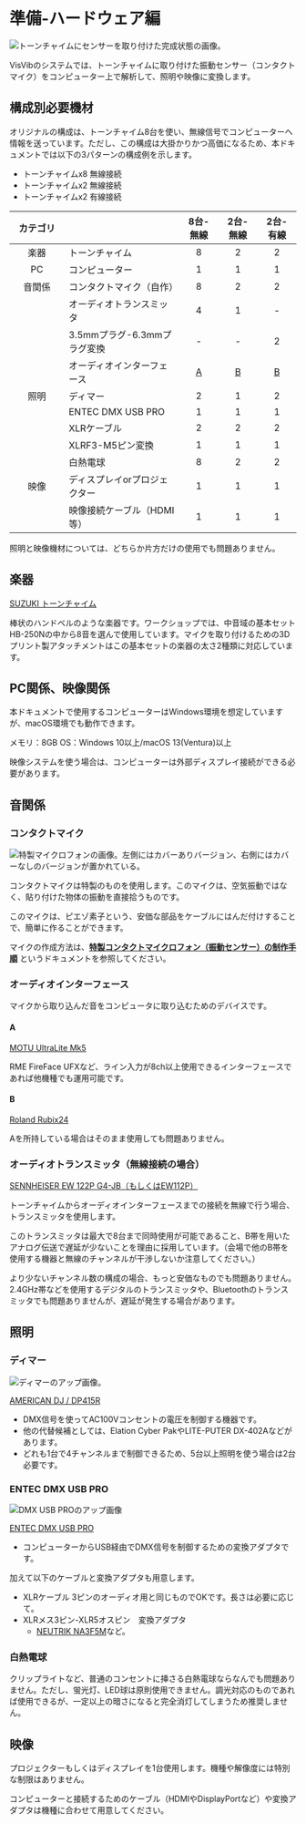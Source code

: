 # 準備-ハードウェア編

![トーンチャイムにセンサーを取り付けた完成状態の画像。](../../img/tonechime-complete.jpg)

VisVibのシステムでは、トーンチャイムに取り付けた振動センサー（コンタクトマイク）をコンピューター上で解析して、照明や映像に変換します。

## 構成別必要機材

オリジナルの構成は、トーンチャイム8台を使い、無線信号でコンピューターへ情報を送っています。ただし、この構成は大掛かりかつ高価になるため、本ドキュメントでは以下の3パターンの構成例を示します。

- トーンチャイムx8 無線接続
- トーンチャイムx2 無線接続
- トーンチャイムx2 有線接続

|  カテゴリ   |                     | 8台-無線| 2台-無線| 2台-有線 | 
| :------: |---------------------| :----: | :----: | :----: | 
| 楽器　    | トーンチャイム             |8       |2       |2      | 
| PC       | コンピューター             |1       |1       |1      |
| 音関係    | コンタクトマイク（自作）　　　 　   |8       |2       |2      | 
| 　　　    | オーディオトランスミッタ        |4       |1       |-      | 
|          | 3.5mmプラグ-6.3mmプラグ変換 |-      |-       |2      |
| 　　　    | オーディオインターフェース       |[A](#a)|[B](#b) | [B](#b)|
| 照明　　　| ディマー                |2      |1       |2      |
| 　　　　　 | ENTEC DMX USB PRO   |1      |1       |1      |
| 　　　　　 | XLRケーブル             |2      |2       |2       |
| 　　　　　 | XLRF3-M5ピン変換        |1      |1       |1       |
| 　　　　　 | 白熱電球              　 |8      |2       |2       |
| 映像　    | ディスプレイorプロジェクター     |1       |1       |1      |
|  　　　   | 映像接続ケーブル（HDMI等）　 　  |1       |1       |1      |

照明と映像機材については、どちらか片方だけの使用でも問題ありません。

## 楽器

[SUZUKI トーンチャイム](https://www.suzuki-music.co.jp/products/36403/)

棒状のハンドベルのような楽器です。ワークショップでは、中音域の基本セットHB-250Nの中から8音を選んで使用しています。マイクを取り付けるための3Dプリント製アタッチメントはこの基本セットの楽器の太さ2種類に対応しています。



## PC関係、映像関係

本ドキュメントで使用するコンピューターはWindows環境を想定していますが、macOS環境でも動作できます。

メモリ：8GB
OS：Windows 10以上/macOS 13(Ventura)以上

映像システムを使う場合は、コンピューターは外部ディスプレイ接続ができる必要があります。

## 音関係

### コンタクトマイク

![特製マイクロフォンの画像。左側にはカバーありバージョン、右側にはカバーなしのバージョンが置かれている。](../../img/microphone.JPG)

コンタクトマイクは特製のものを使用します。このマイクは、空気振動ではなく、貼り付けた物体の振動を直接拾うものです。

このマイクは、ピエゾ素子という、安価な部品をケーブルにはんだ付けすることで、簡単に作ることができます。

マイクの作成方法は、**[特製コンタクトマイクロフォン（振動センサー）の制作手順](make-contact-microphone.md)** というドキュメントを参照してください。

### オーディオインターフェース

マイクから取り込んだ音をコンピュータに取り込むためのデバイスです。

#### A

[MOTU UltraLite Mk5](https://www.soundhouse.co.jp/products/detail/item/291119/)

RME FireFace UFXなど、ライン入力が8ch以上使用できるインターフェースであれば他機種でも運用可能です。

#### B

[Roland Rubix24](https://www.roland.com/jp/products/rubix24/)

Aを所持している場合はそのまま使用しても問題ありません。

### オーディオトランスミッタ（無線接続の場合）

[SENNHEISER EW 122P G4-JB（もしくはEW112P）](https://www.soundhouse.co.jp/products/detail/item/254766/)

トーンチャイムからオーディオインターフェースまでの接続を無線で行う場合、トランスミッタを使用します。

このトランスミッタは最大で8台まで同時使用が可能であること、B帯を用いたアナログ伝送で遅延が少ないことを理由に採用しています。（会場で他のB帯を使用する機器と無線のチャンネルが干渉しないか注意してください。）

より少ないチャンネル数の構成の場合、もっと安価なものでも問題ありません。2.4GHz帯などを使用するデジタルのトランスミッタや、Bluetoothのトランスミッタでも問題ありませんが、遅延が発生する場合があります。

## 照明

### ディマー

![ディマーのアップ画像。](../../img/dimmerpack.jpg)

[AMERICAN DJ / DP415R](https://www.soundhouse.co.jp/products/detail/item/252223/)

- DMX信号を使ってAC100Vコンセントの電圧を制御する機器です。
- 他の代替候補としては、Elation Cyber PakやLITE-PUTER DX-402Aなどがあります。
- どれも1台で4チャンネルまで制御できるため、5台以上照明を使う場合は2台必要です。

### ENTEC DMX USB PRO

![DMX USB PROのアップ画像](../../img/dmxusbpro.jpg)

[ENTEC DMX USB PRO](https://www.enttec.com/product/dmx-usb-interfaces/dmx-usb-pro-professional-1u-usb-to-dmx512-converter/)

- コンピューターからUSB経由でDMX信号を制御するための変換アダプタです。

加えて以下のケーブルと変換アダプタも用意します。

- XLRケーブル 3ピンのオーディオ用と同じものでOKです。長さは必要に応じて。
- XLRメス3ピン-XLR5オスピン　変換アダプタ
  - [NEUTRIK NA3F5M](https://www.soundhouse.co.jp/products/detail/item/236711/)など。

### 白熱電球

クリップライトなど、普通のコンセントに挿さる白熱電球ならなんでも問題ありません。ただし、蛍光灯、LED球は原則使用できません。調光対応のものであれば使用できるが、一定以上の暗さになると完全消灯してしまうため推奨しません。

## 映像

プロジェクターもしくはディスプレイを1台使用します。機種や解像度には特別な制限はありません。

コンピューターと接続するためのケーブル（HDMIやDisplayPortなど）や変換アダプタは機種に合わせて用意してください。
